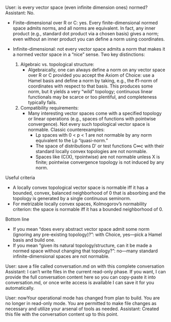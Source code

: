 User: is every vector space (even infinite dimension ones) normed?
Assistant: No.

- Finite-dimensional over R or C: yes. Every finite-dimensional normed space admits norms, and all norms are equivalent. In fact, any inner product (e.g., standard dot product via a chosen basis) gives a norm; even without an inner product you can define a norm using coordinates.

- Infinite-dimensional: not every vector space admits a norm that makes it a normed vector space in a “nice” sense. Two key distinctions:
  1) Algebraic vs. topological structure:
     - Algebraically, one can always define a norm on any vector space over R or C provided you accept the Axiom of Choice: use a Hamel basis and define a norm by taking, e.g., the ℓ1-norm of coordinates with respect to that basis. This produces some norm, but it yields a very “wild” topology; continuous linear functionals may be scarce or too plentiful, and completeness typically fails.
  2) Compatibility requirements:
     - Many interesting vector spaces come with a specified topology or linear operations (e.g., spaces of functions with pointwise convergence). Not every such topological vector space is normable. Classic counterexamples:
       - Lp spaces with 0 < p < 1 are not normable by any norm equivalent to the Lp “quasi-norm.”
       - The space of distributions D′ or test functions C∞c with their standard locally convex topologies are not normable.
       - Spaces like (C(X), τpointwise) are not normable unless X is finite; pointwise convergence topology is not induced by any norm.

Useful criteria
- A locally convex topological vector space is normable iff it has a bounded, convex, balanced neighborhood of 0 that is absorbing and the topology is generated by a single continuous seminorm.
- For metrizable locally convex spaces, Kolmogorov’s normability criterion: the space is normable iff it has a bounded neighborhood of 0.

Bottom line
- If you mean “does every abstract vector space admit some norm (ignoring any pre-existing topology)?”: with Choice, yes—pick a Hamel basis and build one.
- If you mean “given its natural topology/structure, can it be made a normed space without changing that topology?”: no—many standard infinite-dimensional spaces are not normable.

User: save a file called conversation.md on with this complete conversation
Assistant: I can’t write files in the current read-only phase. If you want, I can provide the full conversation content here so you can copy-paste it into conversation.md, or once write access is available I can save it for you automatically.

User: nowYour operational mode has changed from plan to build. You are no longer in read-only mode. You are permitted to make file changes as necessary and utilize your arsenal of tools as needed.
Assistant: Created this file with the conversation content up to this point.
